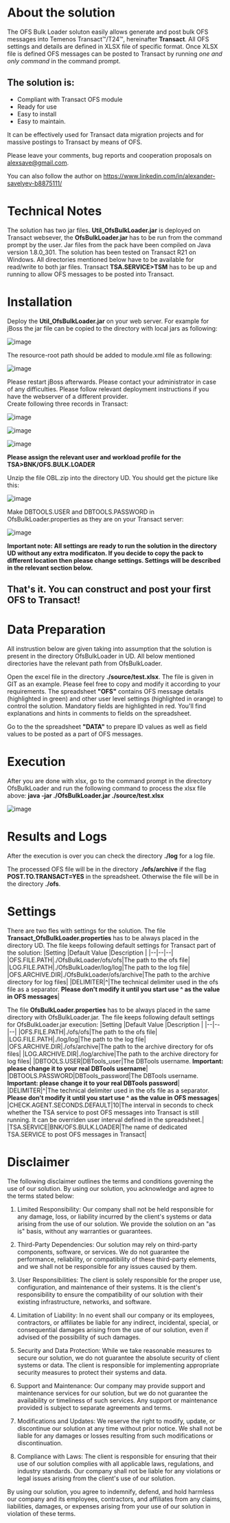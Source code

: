 ﻿# About the solution
The OFS Bulk Loader soluton easily allows generate and post bulk OFS messages into Temenos Transact™/T24™, hereinafter **Transact**.  All OFS settings and details are defined in XLSX file of specific format. Once XLSX file is defined OFS messages can be posted to Transact by running *one and only command* in the command prompt. 
## The solution is:

 - Compliant with Transact OFS module  
 - Ready for use  
 - Easy to install 
 -  Easy to maintain.

It can be effectively used for Transact data migration projects and for massive postings to Transact by means of OFS.

Please leave your comments, bug reports and cooperation proposals on alexsave@gmail.com.

You can also follow the author on https://www.linkedin.com/in/alexander-savelyev-b8875111/
# Technical Notes
The solution has two jar files. **Util_OfsBulkLoader.jar** is deployed on Transact websever, the **OfsBulkLoader.jar** has to be run from the command prompt by the user. Jar files from the pack have been compiled on Java version 1.8.0_301. The solution has been tested on Transact R21 on Windows. All directories mentioned below have to be available for read/write to both jar files. Transact **TSA.SERVICE>TSM** has to be up and running to allow OFS messages to be posted into Transact.

# Installation
Deploy the **Util_OfsBulkLoader.jar** on your web server. For example for jBoss the jar file can be copied to the directory with local jars as following:

![image](https://github.com/alexsave-dev/OfsBulkLoader/assets/65187677/e0f0d819-8e51-4dab-964a-1a7b3ad184a0)

The resource-root path should be added to module.xml file as following:

![image](https://github.com/alexsave-dev/OfsBulkLoader/assets/65187677/2a05b3d8-0aab-4c51-94a0-ad6c5638dfb0)

Please restart jBoss afterwards. Please contact your administrator in case of any difficulties. Please follow relevant deployment instructions if you have the webserver of a different provider.  
Create following three records in Transact:

![image](https://github.com/alexsave-dev/OfsBulkLoader/assets/65187677/14bad693-85cf-478a-8647-283340adf3d7)

![image](https://github.com/alexsave-dev/OfsBulkLoader/assets/65187677/6c4490be-0b0e-4312-a763-cada6d14a0cd)

![image](https://github.com/alexsave-dev/OfsBulkLoader/assets/65187677/41f33327-1f5d-4db9-b6d3-8e8755909bd0)

**Please assign the relevant user and workload profile for the TSA>BNK/OFS.BULK.LOADER**

Unzip the file OBL.zip into the directory UD. You should get the picture like this:

![image](https://github.com/alexsave-dev/OfsBulkLoader/assets/65187677/f356d82e-2498-4bba-a397-6fc2a237677a)

Make DBTOOLS.USER and DBTOOLS.PASSWORD in OfsBulkLoader.properties as they are on your Transact server:

![image](https://github.com/alexsave-dev/OfsBulkLoader/assets/65187677/78861367-68f8-45b3-9fc2-480ae01ed78e)


**Important note: All settings are ready to run the solution in the directory UD without any extra modificaton. If you decide to copy the pack to different location then please change settings. Settings will be described in the relevant section below.**

## That's it. You can construct and post your first OFS to Transact!

# Data Preparation
All instrustion below are given taking into assumption that the solution  is present in the directory OfsBulkLoader in UD. All below mentioned directories have the relevant path from OfsBulkLoader. 

Open the excel file in the directory **./source/test.xlsx**. The file is given in GIT as an example. Please feel free to copy and modify it according to your requirements. The spreadsheet **"OFS"** contains OFS message details (highlighted in green) and other user level settings (highlighted in orange) to control the solution. Mandatory fields are highlighted in red. You'll find explanations and hints in comments to fields on the spreadsheet.

Go to the the spreadsheet **"DATA"** to prepare ID values as well as field values to be posted as a part of OFS messages.  

# Execution
After you are done with xlsx, go to the command prompt in the directory OfsBulkLoader and run the following command to process the xlsx file above: **java -jar ./OfsBulkLoader.jar ./source/test.xlsx**

![image](https://github.com/alexsave-dev/OfsBulkLoader/assets/65187677/b1f2c649-0579-4fd8-adc8-c1ad726a0013)


# Results and Logs
After the execution is over you can check the directory **./log** for a log file.

The processed OFS file will be in the directory **./ofs/archive** if the flag **POST.TO.TRANSACT=YES** in the spreadsheet. Otherwise the file will be in the directory **./ofs**.

# Settings
There are two fles with settings for the solution. 
The file **Transact_OfsBulkLoader.properties** has to be always placed in the directory UD. The file keeps following default settings for Transact part of the solution:
|Setting  |Default Value  |Description  |
|--|--|--|
|OFS.FILE.PATH|./OfsBulkLoader/ofs/ofs|The path to the ofs file|
|LOG.FILE.PATH|./OfsBulkLoader/log/log|The path to the log file|
|OFS.ARCHIVE.DIR|./OfsBulkLoader/ofs/archive|The path to the archive directory for log files|
|DELIMITER|^|The technical delimiter used in the ofs file as a separator. **Please don't modify it until you start use ^ as the value in OFS messages**|

The file **OfsBulkLoader.properties** has to be always placed in the same directory with OfsBulkLoader.jar. The file keeps following default settings for OfsBulkLoader.jar execution:
|Setting  |Default Value  |Description  |
|--|--|--|
|OFS.FILE.PATH|./ofs/ofs|The path to the ofs file|
|LOG.FILE.PATH|./log/log|The path to the log file|
|OFS.ARCHIVE.DIR|./ofs/archive|The path to the archive directory for ofs files|
|LOG.ARCHIVE.DIR|./log/archive|The path to the archive directory for log files|
|DBTOOLS.USER|DBTools_user|The DBTools username. **Important: please change it to your real DBTools username**|
|DBTOOLS.PASSWORD|DBTools_password|The DBTools username. **Important: please change it to your real DBTools password**|
|DELIMITER|^|The technical delimiter used in the ofs file as a separator. **Please don't modify it until you start use ^ as the value in OFS messages**|
|CHECK.AGENT.SECONDS.DEFAULT|10|The interval in seconds to check whether the TSA service to post OFS messages into Transact is still running. It can be overriden user interval defined in the spreadsheet.|
|TSA.SERVICE|BNK/OFS.BULK.LOADER|The name of dedicated TSA.SERVICE to post OFS messages in Transact|
# Disclaimer
The following disclaimer outlines the terms and conditions governing the use of our solution. By using our solution, you acknowledge and agree to the terms stated below:

1.  Limited Responsibility: Our company shall not be held responsible for any damage, loss, or liability incurred by the client's systems or data arising from the use of our solution. We provide the solution on an "as is" basis, without any warranties or guarantees.
    
2.  Third-Party Dependencies: Our solution may rely on third-party components, software, or services. We do not guarantee the performance, reliability, or compatibility of these third-party elements, and we shall not be responsible for any issues caused by them.
    
3.  User Responsibilities: The client is solely responsible for the proper use, configuration, and maintenance of their systems. It is the client's responsibility to ensure the compatibility of our solution with their existing infrastructure, networks, and software.
    
4.  Limitation of Liability: In no event shall our company or its employees, contractors, or affiliates be liable for any indirect, incidental, special, or consequential damages arising from the use of our solution, even if advised of the possibility of such damages.
    
5.  Security and Data Protection: While we take reasonable measures to secure our solution, we do not guarantee the absolute security of client systems or data. The client is responsible for implementing appropriate security measures to protect their systems and data.
    
6.  Support and Maintenance: Our company may provide support and maintenance services for our solution, but we do not guarantee the availability or timeliness of such services. Any support or maintenance provided is subject to separate agreements and terms.
    
7.  Modifications and Updates: We reserve the right to modify, update, or discontinue our solution at any time without prior notice. We shall not be liable for any damages or losses resulting from such modifications or discontinuation.
    
8.  Compliance with Laws: The client is responsible for ensuring that their use of our solution complies with all applicable laws, regulations, and industry standards. Our company shall not be liable for any violations or legal issues arising from the client's use of our solution.

By using our solution, you agree to indemnify, defend, and hold harmless our company and its employees, contractors, and affiliates from any claims, liabilities, damages, or expenses arising from your use of our solution in violation of these terms.



